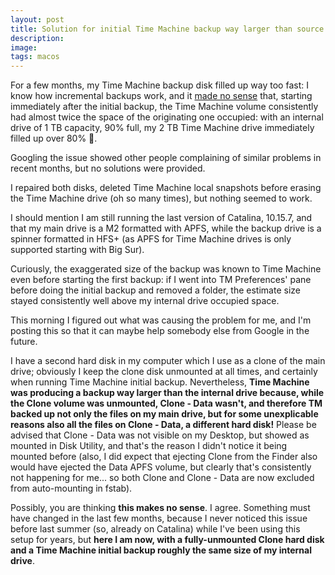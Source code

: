 ```yaml
---
layout: post
title: Solution for initial Time Machine backup way larger than source
description:
image:
tags: macos
---
```

For a few months, my Time Machine backup disk filled up way too fast: I know how incremental backups work, and it [made no sense](https://twitter.com/cdf1982/status/1316105869868838919?s=20) that, starting immediately after the initial backup, the Time Machine volume consistently had almost twice the space of the originating one occupied: with an internal drive of 1 TB capacity, 90% full, my 2 TB Time Machine drive immediately filled up over 80% 🤔.

Googling the issue showed other people complaining of similar problems in recent months, but no solutions were provided.

I repaired both disks, deleted Time Machine local snapshots before erasing the Time Machine drive (oh so many times), but nothing seemed to work.

I should mention I am still running the last version of Catalina, 10.15.7, and that my main drive is a M2 formatted with APFS, while the backup drive is a spinner formatted in HFS+ (as APFS for Time Machine drives is only supported starting with Big Sur).

Curiously, the exaggerated size of the backup was known to Time Machine even before starting the first backup: if I went into TM Preferences' pane before doing the initial backup and removed a folder, the estimate size stayed consistently well above my internal drive occupied space. 

This morning I figured out what was causing the problem for me, and I'm posting this so that it can maybe help somebody else from Google in the future.

I have a second hard disk in my computer which I use as a clone of the main drive; obviously I keep the clone disk unmounted at all times, and certainly when running Time Machine initial backup.
Nevertheless, **Time Machine was producing a backup way larger than the internal drive because, while the Clone volume was unmounted, Clone - Data wasn't, and therefore TM backed up not only the files on my main drive, but for some unexplicable reasons also all the files on Clone - Data, a different hard disk!**
Please be advised that Clone - Data was not visible on my Desktop, but showed as mounted in Disk Utility, and that's the reason I didn't notice it being mounted before (also, I did expect that ejecting Clone from the Finder also would have ejected the Data APFS volume, but clearly that's consistently not happening for me... so both Clone and Clone - Data are now excluded from auto-mounting in fstab).

Possibly, you are thinking **this makes no sense**. I agree.
Something must have changed in the last few months, because I never noticed this issue before last summer (so, already on Catalina) while I've been using this setup for years, but **here I am now, with a fully-unmounted Clone hard disk and a Time Machine initial backup roughly the same size of my internal drive**.